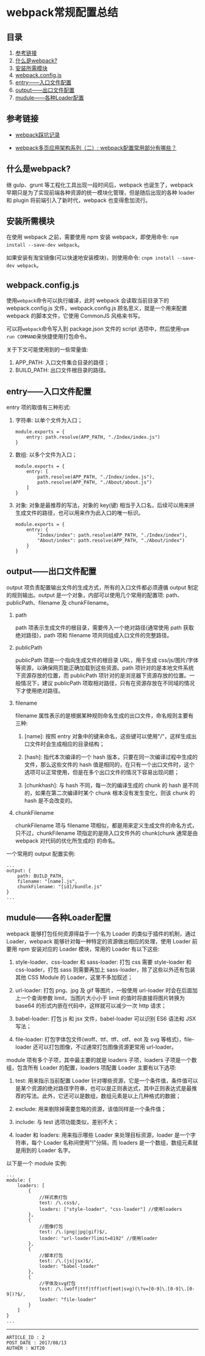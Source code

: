 
# webpack常规配置总结 #

## 目录 ##

1. [参考链接](#href1)
2. [什么是webpack?](#href2)
3. [安装所需模块](#href3)
4. [webpack.config.js](#href4)
5. [entry——入口文件配置](#href5)
6. [output——出口文件配置](#href6)
7. [mudule——各种Loader配置](#href7)

## <a name="href1">参考链接</a> ##

- [webpack踩坑记录](http://www.tuicool.com/articles/7NvYZbv)

- [webpack多页应用架构系列（二）: webpack配置常用部分有哪些？](https://segmentfault.com/a/1190000006863968)

## <a name="href2">什么是webpack?</a> ##

继 gulp、grunt 等工程化工具出现一段时间后，webpack 也诞生了，webpack 早期只是为了实现前端各种资源的统一模块化管理，但是随后出现的各种 loader 和 plugin 将前端引入了新时代，webpack 也变得愈加流行。

## <a name="href3">安装所需模块</a> ##

在使用 webpack 之前，需要使用 npm 安装 webpack，即使用命令: `npm install --save-dev webpack`。

如果安装有淘宝镜像(可以快速地安装模块)，则使用命令: `cnpm install --save-dev webpack`。

## <a name="href4">webpack.config.js</a> ##

使用`webpack`命令可以执行编译，此时 webpack 会读取当前目录下的 webpack.config.js 文件，webpack.config.js 顾名思义，就是一个用来配置 webpack 的脚本文件，它使用 CommonJS 风格来书写。

可以将`webpack`命令写入到 package.json 文件的 script 选项中，然后使用`npm run COMMAND`来快捷使用打包命令。

关于下文可能使用到的一些常量值:

1. APP_PATH: 入口文件集合目录的路径；
2. BUILD_PATH: 出口文件根目录的路径。

## <a name="href5">entry——入口文件配置</a> ##

entry 项的取值有三种形式:

1. 字符串: 以单个文件为入口；

    ```
    module.exports = {
        entry: path.resolve(APP_PATH, "./Index/index.js")
    }
    ```

2. 数组: 以多个文件为入口；

    ```
    module.exports = {
        entry: [
            path.resolve(APP_PATH, "./Index/index.js"),
            path.resolve(APP_PATH, "./About/about.js")
        ]
    }
    ```

3. 对象: 对象是最推荐的写法，对象的 key(键) 相当于入口名，后续可以用来拼生成文件的路径，也可以用来作为此入口的唯一标识。

    ```
    module.exports = {
        entry: {
            "Index/index": path.resolve(APP_PATH, "./Index/index"),
            "About/index": path.resolve(APP_PATH, "./About/index")
        }
    }
    ```

## <a name="href6">output——出口文件配置</a> ##

output 项负责配置输出文件的生成方式，所有的入口文件都必须遵循 output 制定的规则输出。output 是一个对象，内部可以使用几个常用的配置项: path、publicPath、filename 及 chunkFilename。

1. path

    path 项表示生成文件的根目录，需要传入一个绝对路径(通常使用 path 获取绝对路径)，path 项和 filename 项共同组成入口文件的完整路径。

2. publicPath

    publicPath 项是一个指向生成文件的根目录 URL，用于生成 css/js/图片/字体等资源，以确保网页能正确加载到这些资源。path 项针对的是本地文件系统下资源存放的位置，而 publicPath 项针对的是浏览器下资源存放的位置。一般情况下，建议 publicPath 项取相对路径，只有在资源存放在不同域的情况下才使用绝对路径。

3. filename

    filename 属性表示的是根据某种规则命名生成的出口文件，命名规则主要有三种:

    1. [name]: 按照 entry 对象中的键来命名，这些键可以使用"/"，这样生成出口文件时会生成相应的目录结构；

    2. [hash]: 指代本次编译的一个 hash 版本，只要在同一次编译过程中生成的文件，那么这些文件的 hash 值是相同的，在只有一个出口文件时，这个选项可以正常使用，但是在多个出口文件的情况下容易出现问题；

    3. [chunkhash]: 与 hash 不同，每一次的编译生成的 chunk 的 hash 是不同的，如果在第二次编译时某个 chunk 根本没有发生变化，则该 chunk 的 hash 是不会改变的。

4. chunkFilename

    chunkFilename 项与 filename 项相似，都是用来定义生成文件的命名方式，只不过，chunkFilename 项指定的是除入口文件外的 chunk(chunk 通常是由 webpack 对代码的优化所生成的) 的命名。

一个常用的 output 配置实例:

```
...
output: {
    path: BUILD_PATH,
    filename: "[name].js",
    chunkFilename: "[id]/bundle.js"
}
...
```

## <a name="href7">mudule——各种Loader配置</a> ##

webpack 能够打包任何资源得益于一个名为 Loader 的类似于插件的机制，通过 Loader，webpack 能够针对每一种特定的资源做出相应的处理，使用 Loader 前要用 npm 安装对应的 Loader 模块，常用的 Loader 有以下这些:

1. style-loader、css-loader 和 sass-loader: 打包 css 需要 style-loader 和 css-loader，打包 sass 则需要再加上 sass-loader，除了这些以外还有包装其他 CSS Module 的 Loader，这里不多加叙述；

2. url-loader: 打包 png、jpg 及 gif 等图片，一般使用 url-loader 时会在后面加上一个查询参数 limit，当图片大小小于 limit 的值时将直接将图片转换为 base64 的形式内嵌在代码中，这样就可以减少一次 http 请求；

3. babel-loader: 打包 js 和 jsx 文件，babel-loader 可以识别 ES6 语法和 JSX 写法；

4. file-loader: 打包字体包文件(woff、ttf、tff、otf、eot 及 svg 等格式)，file-loader 还可以打包图像，不过通常打包图像资源更常用 url-loader。

module 项有多个子项，其中最主要的就是 loaders 子项，loaders 子项是一个数组，包含所有 Loader 的配置，loaders 项配置 Loader 主要有以下选项:

1. test: 用来指示当前配置 Loader 针对哪些资源，它是一个条件值，条件值可以是某个资源的绝对路径字符串，也可以是正则表达式，其中正则表达式是最推荐的写法。此外，它还可以是数组，数组元素是以上几种格式的数据；

2. exclude: 用来剔除掉需要忽略的资源，该值同样是一个条件值；

3. include: 与 test 选项功能类似，差别不大；

4. loader 和 loaders: 用来指示哪些 Loader 来处理目标资源，loader 是一个字符串，每个 Loader 名称间使用"!"分隔，而 loaders 是一个数组，数组元素就是用到的 Loader 名字。

以下是一个 module 实例:

```
...
module: {
    loaders: [
        {
            //样式表打包
            test: /\.css$/,
            loaders: ["style-loader", "css-loader"] //使用loaders
        },
        {
            //图像打包
            test: /\.(png|jpg|gif)$/,
            loader: "url-loader?limit=8192" //使用loader
        },
        {
            //脚本打包
            test: /\.(js|jsx)$/,
            loader: "babel-loader"
        },
        {
            //字体及svg打包
            test: /\.(woff|ttf|tff|otf|eot|svg)(\?v=[0-9]\.[0-9]\.[0-9])?$/,
            loader: "file-loader"
        }
    ]
}
...
```

---

```
ARTICLE_ID : 2
POST_DATE : 2017/08/13
AUTHER : WJT20
```
